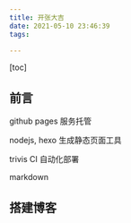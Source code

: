 ```yaml
---
title: 开张大吉
date: 2021-05-10 23:46:39
tags:

---
```


[toc]

## 前言

github pages 服务托管

nodejs, hexo 生成静态页面工具

trivis CI 自动化部署

markdown



## 搭建博客

